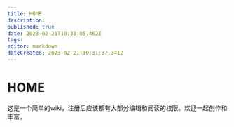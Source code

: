 ```yaml
---
title: HOME
description: 
published: true
date: 2023-02-21T10:33:05.462Z
tags: 
editor: markdown
dateCreated: 2023-02-21T10:31:37.341Z
---
```


# HOME
这是一个简单的wiki，注册后应该都有大部分编辑和阅读的权限。欢迎一起创作和丰富。